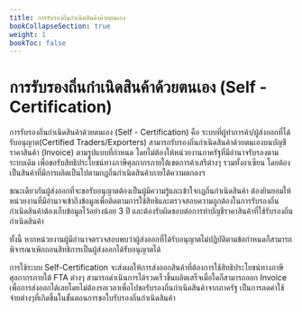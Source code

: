 ```yaml
---
title: การรับรองถิ่นกำเนิดสินค้าด้วยตนเอง
bookCollapseSection: true
weight: 1
bookToc: false
---
```


การรับรองถิ่นกำเนิดสินค้าด้วยตนเอง (Self - Certification)
====

การรับรองถิ่นกำเนิดสินค้าด้วยตนเอง (Self - Certification) คือ ระบบที่ผู้ทำการค้า/ผู้ส่งออกที่ได้รับอนุญาต(Certified Traders/Exporters) สามารถรับรองถิ่นกำเนิดสินค้าด้วยตนเองบนบัญชี ราคาสินค้า (Invoice) ตามรูปแบบที่กำหนด โดยไม่ต้องให้หน่วยงานภาครัฐที่มีอำนาจรับรองตามระบบเดิม เพื่อขอรับสิทธิประโยชน์ทางภาษีศุลกากรภายใต้เขตการค้าเสรีต่างๆ รวมทั้งอาเซียน โดยต้องเป็นสินค้าที่มีการผลิตเป็นไปตามกฎถิ่นกำเนิดสินค้าภายใต้ความตกลงฯ  
  
ขณะเดียวกันผู้ส่งออกที่จะขอรับอนุญาตต้องเป็นผู้มีความรู้และเข้าใจกฎถิ่นกำเนิดสินค้า ต้องยินยอมให้หน่วยงานที่มีอำนาจเข้าถึงข้อมูลเพื่อติดตามการใช้สิทธิและตรวจสอบความถูกต้องในการรับรองถิ่นกำเนิดสินค้าต้องเก็บข้อมูลไว้อย่างน้อย 3 ปี และต้องรับผิดชอบต่อการทำบัญชีราคาสินค้าที่ใช้รับรองถิ่นกำเนิดสินค้า  
  
ทั้งนี้ หากหน่วยงานผู้มีอำนาจตรวจสอบพบว่าผู้ส่งออกที่ได้รับอนุญาตไม่ปฏิบัติตามข้อกำหนดก็สามารถพิจารณาเพิกถอนสิทธิการเป็นผู้ส่งออกได้รับอนุญาตได้  
  
การใช้ระบบ Self-Certification จะส่งผลให้การส่งออกสินค้าที่ต้องการใช้สิทธิประโยชน์ทางภาษีศุลกากรภายใต้ FTA ต่างๆ สามารถดำเนินการได้รวดเร็วขึ้นผลิตเสร็จเมื่อใดก็สามารถออก Invoice เพื่อการส่งออกได้เลยโดยไม่ต้องรอเวลาเพื่อไปขอรับรองถิ่นกำเนิดสินค้าจากภาครัฐ เป็นการลดค่าใช้จ่ายต่างๆที่เกิดขึ้นในขั้นตอนการขอใบรับรองถิ่นกำเนิดสินค้า


<!--
เอกสารประกอบการบรรยาย การสัมมนาเชิงปฏิบัติการหลักสูตร “การรับรองถิ่นกำเนิดสินค้าด้วยตนเอง (Self - Certification System โครงการที่ 1 และ 2 ) ของอาเซียน [Download](http://www.customs.go.th/cont_strc_simple_with_date.php?current_id=14223132414a505f4d464b4c464b46)

-->